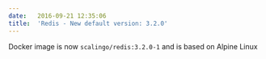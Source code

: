 ```yaml
---
date:	2016-09-21 12:35:06
title:	'Redis - New default version: 3.2.0'
---
```


Docker image is now `scalingo/redis:3.2.0-1` and is based on Alpine Linux
